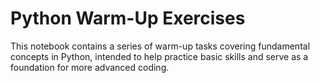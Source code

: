 # Python Warm-Up Exercises

This notebook contains a series of warm-up tasks covering fundamental concepts in Python, intended to help practice basic skills and serve as a foundation for more advanced coding.
